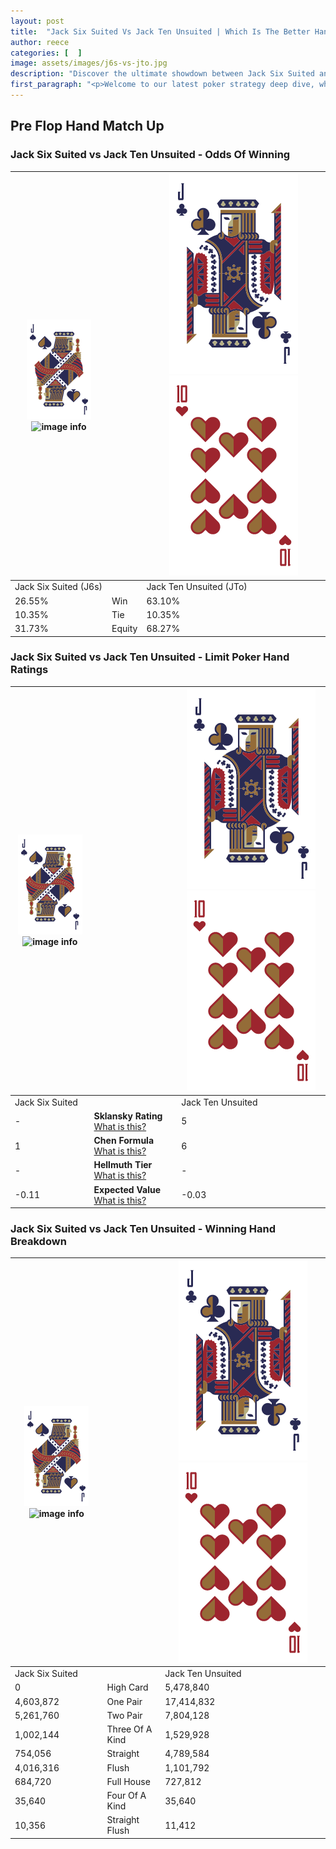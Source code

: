 ```yaml
---
layout: post
title:  "Jack Six Suited Vs Jack Ten Unsuited | Which Is The Better Hand In Poker? A Complete Guide"
author: reece
categories: [  ]
image: assets/images/j6s-vs-jto.jpg
description: "Discover the ultimate showdown between Jack Six Suited and Jack Ten Unsuited in poker! Uncover the odds, strategies, and scenarios where one hand triumphs over the other. Get ready to up your poker game with this thrilling analysis."
first_paragraph: "<p>Welcome to our latest poker strategy deep dive, where we're pitting two distinct hands against each other in a high-stakes showdown: Jack Six Suited vs Jack Ten Unsuited.</p><p>In the dynamic world of poker, every decision counts, and knowing which hand holds the upper hand is key to your success at the table.</p><p>In this article, we'll dissect these two hands, explore the scenarios where one dominates the other, and equip you with the knowledge to make strategic choices that can tip the odds in your favor.</p><p>Get ready to unravel the intriguing dynamics of these poker hands and elevate your game to new heights.</p>"
---
```




[comment]: # (sp0)

## Pre Flop Hand Match Up

<div class="table hand-ratings" markdown="1"> 



### Jack Six Suited vs Jack Ten Unsuited - Odds Of Winning


    
| ![image info](assets/images/hand1/J.png) ![image info](assets/images/hand1/6s.png) |  | ![image info](assets/images/hand2/J.png) ![image info](assets/images/hand2/To.png) |
| -------- | -------- | -------- |
| Jack Six Suited (J6s) |  | Jack Ten Unsuited (JTo) |
| 26.55% | Win | 63.10% |
| 10.35% | Tie | 10.35% |
| 31.73% | Equity | 68.27% |




[comment]: # (sp1)



### Jack Six Suited vs Jack Ten Unsuited - Limit Poker Hand Ratings


    
| ![image info](assets/images/hand1/J.png) ![image info](assets/images/hand1/6s.png) |  | ![image info](assets/images/hand2/J.png) ![image info](assets/images/hand2/To.png) |
| -------- | -------- | -------- |
| Jack Six Suited |  | Jack Ten Unsuited |
| - | **Sklansky Rating** [What is this?](/sklansky-rating-explained) | 5 |
| 1 | **Chen Formula** [What is this?](/chen-formula-explained) | 6 |
| - | **Hellmuth Tier** [What is this?](/Hellmuth-tier-explained) | - |
| -0.11 | **Expected Value** [What is this?](/expected-value-explained) | -0.03 |




[comment]: # (sp2)



### Jack Six Suited vs Jack Ten Unsuited - Winning Hand Breakdown


    
| ![image info](assets/images/hand1/J.png) ![image info](assets/images/hand1/6s.png) |  | ![image info](assets/images/hand2/J.png) ![image info](assets/images/hand2/To.png) |
| -------- | -------- | -------- |
| Jack Six Suited |  | Jack Ten Unsuited |
| 0 | High Card | 5,478,840 |
| 4,603,872 | One Pair | 17,414,832 |
| 5,261,760 | Two Pair | 7,804,128 |
| 1,002,144 | Three Of A Kind | 1,529,928 |
| 754,056 | Straight | 4,789,584 |
| 4,016,316 | Flush | 1,101,792 |
| 684,720 | Full House | 727,812 |
| 35,640 | Four Of A Kind | 35,640 |
| 10,356 | Straight Flush | 11,412 |




[comment]: # (sp3)



</div>

[comment]: # (sp4)



[comment]: # (sp5)

